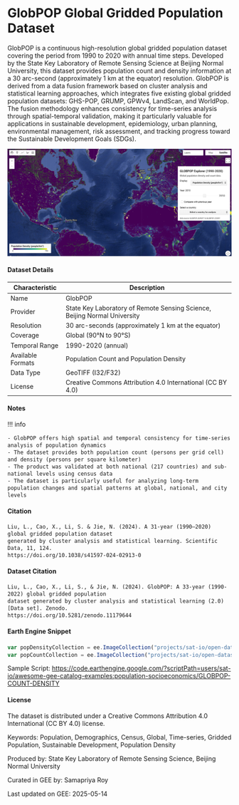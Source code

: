 # GlobPOP Global Gridded Population Dataset

GlobPOP is a continuous high-resolution global gridded population dataset covering the period from 1990 to 2020 with annual time steps. Developed by the State Key Laboratory of Remote Sensing Science at Beijing Normal University, this dataset provides population count and density information at a 30 arc-second (approximately 1 km at the equator) resolution. GlobPOP is derived from a data fusion framework based on cluster analysis and statistical learning approaches, which integrates five existing global gridded population datasets: GHS-POP, GRUMP, GPWv4, LandScan, and WorldPop. The fusion methodology enhances consistency for time-series analysis through spatial-temporal validation, making it particularly valuable for applications in sustainable development, epidemiology, urban planning, environmental management, risk assessment, and tracking progress toward the Sustainable Development Goals (SDGs).

![globpop](../images/globpop.png)

#### Dataset Details

| Characteristic  | Description                                                    |
|-----------------|----------------------------------------------------------------|
| Name            | GlobPOP                                                        |
| Provider        | State Key Laboratory of Remote Sensing Science, Beijing Normal University |
| Resolution      | 30 arc-seconds (approximately 1 km at the equator)            |
| Coverage        | Global (90°N to 90°S)                                          |
| Temporal Range  | 1990-2020 (annual)                                             |
| Available Formats | Population Count and Population Density                      |
| Data Type       | GeoTIFF (I32/F32)                                              |
| License         | Creative Commons Attribution 4.0 International (CC BY 4.0)     |

#### Notes

!!! info

    - GlobPOP offers high spatial and temporal consistency for time-series analysis of population dynamics
    - The dataset provides both population count (persons per grid cell) and density (persons per square kilometer)
    - The product was validated at both national (217 countries) and sub-national levels using census data
    - The dataset is particularly useful for analyzing long-term population changes and spatial patterns at global, national, and city levels

#### Citation

```
Liu, L., Cao, X., Li, S. & Jie, N. (2024). A 31-year (1990–2020) global gridded population dataset
generated by cluster analysis and statistical learning. Scientific Data, 11, 124.
https://doi.org/10.1038/s41597-024-02913-0
```

#### Dataset Citation

```
Liu, L., Cao, X., Li, S., & Jie, N. (2024). GlobPOP: A 33-year (1990-2022) global gridded population
dataset generated by cluster analysis and statistical learning (2.0) [Data set]. Zenodo.
https://doi.org/10.5281/zenodo.11179644
```

#### Earth Engine Snippet

```js
var popDensityCollection = ee.ImageCollection("projects/sat-io/open-datasets/GLOBPOP_DENSITY");
var popCountCollection = ee.ImageCollection("projects/sat-io/open-datasets/GLOBPOP_COUNT");
```

Sample Script: https://code.earthengine.google.com/?scriptPath=users/sat-io/awesome-gee-catalog-examples:population-socioeconomics/GLOBPOP-COUNT-DENSITY

#### License
The dataset is distributed under a Creative Commons Attribution 4.0 International (CC BY 4.0) license.

Keywords: Population, Demographics, Census, Global, Time-series, Gridded Population, Sustainable Development, Population Density

Produced by: State Key Laboratory of Remote Sensing Science, Beijing Normal University

Curated in GEE by: Samapriya Roy

Last updated on GEE: 2025-05-14
